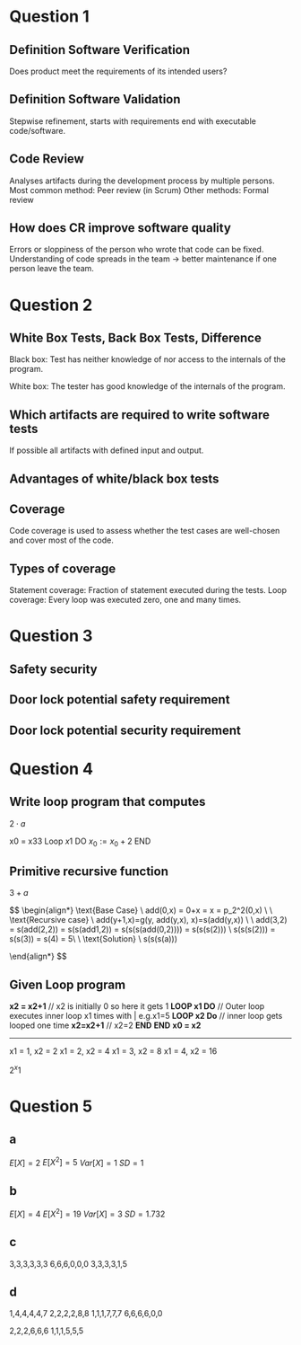 # Question 1 
## Definition Software Verification 
Does product meet the requirements of its intended users?

## Definition Software Validation 
Stepwise refinement, starts with requirements end with executable code/software.

## Code Review 
Analyses artifacts during the development process by multiple persons. 
Most common method: Peer review (in Scrum) 
Other methods: Formal review

## How does CR improve software quality 
Errors or sloppiness of the person who wrote that code can be fixed. 
Understanding of code spreads in the team -> better maintenance if one person leave the team. 

# Question 2 
## White Box Tests, Back Box Tests, Difference
Black box: Test has neither knowledge of nor access to the internals of the program. 

White box: The tester has good knowledge of the internals of the program. 

## Which artifacts are required to write software tests 
If possible all artifacts with defined input and output.

## Advantages of white/black box tests


## Coverage
Code coverage is used to assess whether the test cases are well-chosen and cover most of the code. 

## Types of coverage
Statement coverage: Fraction of statement executed during the tests. 
Loop coverage: Every loop was executed zero, one and many times.

# Question 3 
## Safety security
## Door lock potential safety requirement
## Door lock potential security requirement

# Question 4 
## Write loop program that computes
$2 \cdot a$

x0 = x33
Loop $x1$ DO 
 $x_0 := x_0 + 2$
END

## Primitive recursive function 
$3+a$

$$
\begin{align*}
 \text{Base Case} \\
 add(0,x) = 0+x = x = p_2^2(0,x) \\ 
 \\
 \text{Recursive case} \\
 add(y+1,x)=g(y, add(y,x), x)=s(add(y,x)) \\
 \\
 add(3,2) = s(add(2,2))  = s(s(add1,2)) = s(s(s(add(0,2)))) = s(s(s(2))) \\
 s(s(s(2))) = s(s(3)) = s(4) = 5\\
 \\
 \text{Solution} \\
 s(s(s(a)))


\end{align*}
$$

## Given Loop program
**x2 = x2+1** // x2 is initially 0 so here it gets 1
**LOOP x1 DO** // Outer loop executes inner loop x1 times with | e.g.x1=5
	**LOOP x2 Do** // inner loop gets looped one time 
		**x2=x2+1** // x2=2
	**END** 
**END**
**x0 = x2**

---

x1 = 1, x2 = 2
x1 = 2, x2 = 4
x1 = 3, x2 = 8
x1 = 4, x2 = 16

$2^x1$



# Question 5
## a
$E[X]=2$
$E[X^2]=5$
$Var[X]=1$
$SD=1$

## b
$E[X]=4$
$E[X^2]=19$
$Var[X]=3$
$SD=1.732$

## c
3,3,3,3,3,3
6,6,6,0,0,0
3,3,3,3,1,5

## d
1,4,4,4,4,7
2,2,2,2,8,8
1,1,1,7,7,7
6,6,6,6,0,0

2,2,2,6,6,6
1,1,1,5,5,5

